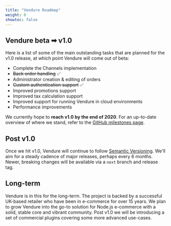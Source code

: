 ```yaml
---
title: "Vendure Roadmap"
weight: 0
showtoc: false
---
```


## Vendure beta ➡ v1.0

Here is a list of some of the main outstanding tasks that are planned for the v1.0 release, at which point Vendure will come out of beta:

* Complete the Channels implementation
* ~~Back order handling~~ ✅
* Administrator creation & editing of orders
* ~~Custom authentication support~~ ✅
* Improved promotions support
* Improved tax calculation support
* Improved support for running Vendure in cloud environments
* Performance improvements

We currently hope to **reach v1.0 by the end of 2020**. For an up-to-date overview of where we stand, refer to the [GitHub milestones page](https://github.com/vendure-ecommerce/vendure/milestones).

## Post v1.0

Once we hit v1.0, Vendure will continue to follow [Semantic Versioning](https://semver.org/). We'll aim for a steady cadence of major releases, perhaps every 6 months. Newer, breaking changes will be available via a `next` branch and release tag. 

## Long-term

Vendure is in this for the long-term. The project is backed by a successful UK-based retailer who have been in e-commerce for over 15 years. We plan to grow Vendure into the go-to solution for Node.js e-commerce with a solid, stable core and vibrant community. Post v1.0 we will be introducing a set of commercial plugins covering some more advanced use-cases. 
